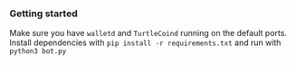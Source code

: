 ### Getting started
Make sure you have `walletd` and `TurtleCoind` running on the default ports. 
Install dependencies with `pip install -r requirements.txt` and run with `python3 bot.py`
